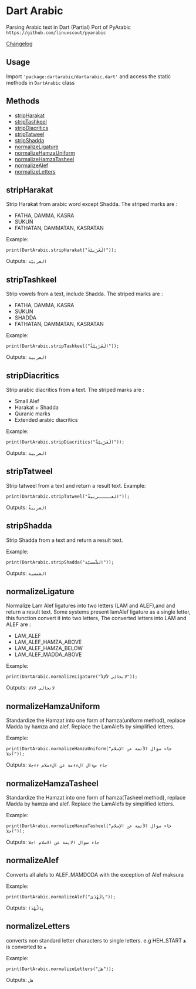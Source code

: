 # Dart Arabic

Parsing Arabic text in Dart
(Partial) Port of PyArabic `https://github.com/linuxscout/pyarabic`

[Changelog](CHANGELOG.md)

## Usage
Import `'package:dartarabic/dartarabic.dart'` and access the static methods in `DartArabic` class

## Methods
- [stripHarakat](#stripharakat)
- [stripTashkeel](#striptashkeel)
- [stripDiacritics](#stripdiacritics)
- [stripTatweel](#striptatweel)
- [stripShadda](#stripshadda)
- [normalizeLigature](#normalizeligature)
- [normalizeHamzaUniform](#normalizehamzauniform)
- [normalizeHamzaTasheel](#normalizehamzatasheel)
- [normalizeAlef](#normalizealef)
- [normalizeLetters](#normalizeletters)

## stripHarakat
Strip Harakat from arabic word except Shadda.
The striped marks are :
- FATHA, DAMMA, KASRA
- SUKUN
- FATHATAN, DAMMATAN, KASRATAN

Example:
```
print(DartArabic.stripHarakat("الْعَرَبِيّةُ"));
```
Outputs: `العربيّة`

## stripTashkeel
Strip vowels from a text, include Shadda. The striped marks are :
- FATHA, DAMMA, KASRA
- SUKUN
- SHADDA
- FATHATAN, DAMMATAN, KASRATAN

Example:
```
print(DartArabic.stripTashkeel("الْعَرَبِيّةُُ"));
```
Outputs: `العربية`



## stripDiacritics
Strip arabic diacritics from a text. The striped marks are :
- Small Alef 
- Harakat + Shadda
- Quranic marks
- Extended arabic diacritics

Example:
```
print(DartArabic.stripDiacritics("الْعَرَبِيّةُُ"));
```
Outputs: `العربية`


## stripTatweel
 Strip tatweel from a text and return a result text.
Example:
```
print(DartArabic.stripTatweel("العـــــربيةُ"));
```
Outputs: `العربيةُ`



## stripShadda
 Strip Shadda from a text and return a result text.

Example:
```
print(DartArabic.stripShadda("الشّمسيّة"));
```
Outputs: `الشمسية`


## normalizeLigature
Normalize Lam Alef ligatures into two letters (LAM and ALEF),and and return a result text. Some systems present lamAlef ligature as a single letter, this function convert it into two letters, The converted letters into  LAM and ALEF are :
- LAM_ALEF
- LAM_ALEF_HAMZA_ABOVE
- LAM_ALEF_HAMZA_BELOW
- LAM_ALEF_MADDA_ABOVE
        
Example:
```
print(DartArabic.normalizeLigature("ﻻنحالي ﻷﻹﻵ"));
```
Outputs: `لانحالي لالالا`


## normalizeHamzaUniform
Standardize the Hamzat into one form of hamza(uniform method), replace Madda by hamza and alef. Replace the LamAlefs by simplified letters.

Example:
```
print(DartArabic.normalizeHamzaUniform("جاء سؤال الأئمة عن الإسلام آجلا"));
```
Outputs: `جاء سءال الءءمة عن الءسلام ءءجلا`


## normalizeHamzaTasheel
Standardize the Hamzat into one form of hamza(Tasheel method), replace Madda by hamza and alef. Replace the LamAlefs by simplified letters.

Example:
```
print(DartArabic.normalizeHamzaTasheel("جاء سؤال الأئمة عن الإسلام آجلا"));
```
Outputs: `جاء سوال الايمة عن الاسلام اجلا`


## normalizeAlef
Converts all alefs to ALEF_MAMDODA with the exception of Alef maksura

Example:
```
print(DartArabic.normalizeAlef("بِٱلْهُدَىٰ"));
```
Outputs: `بِالْهُدَا`

## normalizeLetters
converts non standard letter characters to single letters. e.g HEH_START ﻫ is converted to ه

Example:
```
print(DartArabic.normalizeLetters("ﻫﻞ"));
```
Outputs: `هل`

